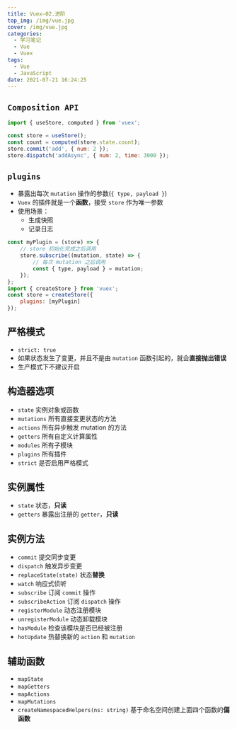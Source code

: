 ```yaml
---
title: Vuex—02.进阶
top_img: /img/vue.jpg
cover: /img/vue.jpg
categories:
  - 学习笔记
  - Vue
  - Vuex
tags:
  - Vue
  - JavaScript
date: 2021-07-21 16:24:25
---
```


## `Composition API`

```js
import { useStore, computed } from 'vuex';

const store = useStore();
const count = computed(store.state.count);
store.commit('add', { num: 2 });
store.dispatch('addAsync', { num: 2, time: 3000 });
```

## `plugins`

- 暴露出每次 `mutation` 操作的参数(`{ type, payload }`)
- `Vuex` 的插件就是一个**函数**，接受 `store` 作为唯一参数
- 使用场景：
  - 生成快照
  - 记录日志

```js
const myPlugin = (store) => {
    // store 初始化完成之后调用
    store.subscribe((mutation, state) => {
        // 每次 mutation 之后调用
        const { type, payload } = mutation;
    });
};
import { createStore } from 'vuex';
const store = createStore({
    plugins: [myPlugin]
});
```

## 严格模式

- `strict: true`
- 如果状态发生了变更，并且不是由 `mutation` 函数引起的，就会**直接抛出错误**
- 生产模式下不建议开启

## 构造器选项

- `state` 实例对象或函数
- `mutations` 所有直接变更状态的方法
- `actions` 所有异步触发 mutation 的方法
- `getters` 所有自定义计算属性
- `modules` 所有子模块
- `plugins` 所有插件
- `strict` 是否启用严格模式

## 实例属性

- `state` 状态，**只读**
- `getters` 暴露出注册的 `getter`，**只读**

## 实例方法

- `commit` 提交同步变更
- `dispatch` 触发异步变更
- `replaceState(state)` 状态**替换**
- `watch` 响应式侦听
- `subscribe` 订阅 `commit` 操作
- `subscribeAction` 订阅 `dispatch` 操作
- `registerModule` 动态注册模块
- `unregisterModule` 动态卸载模块
- `hasModule` 检查该模块是否已经被注册
- `hotUpdate` 热替换新的 `action` 和 `mutation`

## 辅助函数

- `mapState`
- `mapGetters`
- `mapActions`
- `mapMutations`
- `createNamespacedHelpers(ns: string)` 基于命名空间创建上面四个函数的**偏函数**

